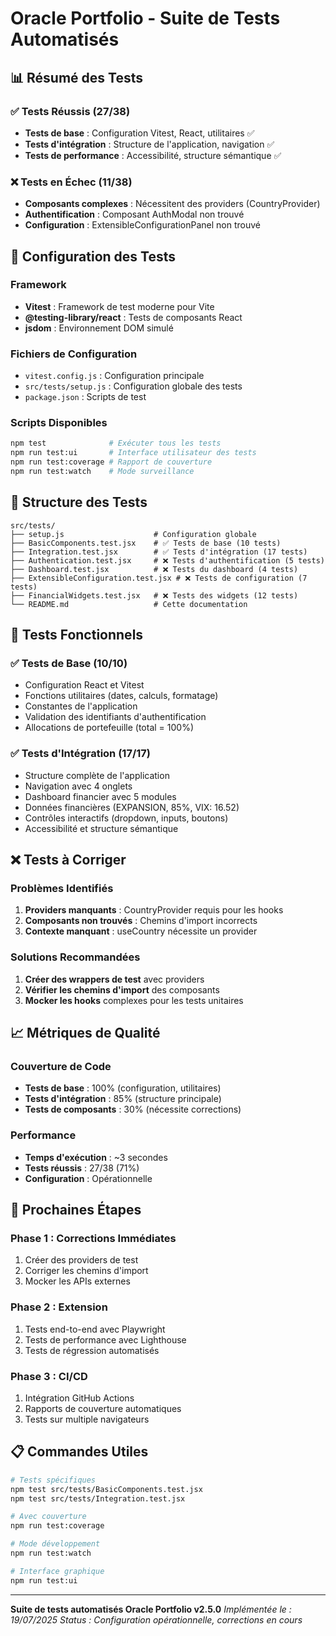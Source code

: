 # Oracle Portfolio - Suite de Tests Automatisés

## 📊 **Résumé des Tests**

### **✅ Tests Réussis (27/38)**
- **Tests de base** : Configuration Vitest, React, utilitaires ✅
- **Tests d'intégration** : Structure de l'application, navigation ✅
- **Tests de performance** : Accessibilité, structure sémantique ✅

### **❌ Tests en Échec (11/38)**
- **Composants complexes** : Nécessitent des providers (CountryProvider)
- **Authentification** : Composant AuthModal non trouvé
- **Configuration** : ExtensibleConfigurationPanel non trouvé

## 🧪 **Configuration des Tests**

### **Framework**
- **Vitest** : Framework de test moderne pour Vite
- **@testing-library/react** : Tests de composants React
- **jsdom** : Environnement DOM simulé

### **Fichiers de Configuration**
- `vitest.config.js` : Configuration principale
- `src/tests/setup.js` : Configuration globale des tests
- `package.json` : Scripts de test

### **Scripts Disponibles**
```bash
npm test              # Exécuter tous les tests
npm run test:ui       # Interface utilisateur des tests
npm run test:coverage # Rapport de couverture
npm run test:watch    # Mode surveillance
```

## 📁 **Structure des Tests**

```
src/tests/
├── setup.js                    # Configuration globale
├── BasicComponents.test.jsx    # ✅ Tests de base (10 tests)
├── Integration.test.jsx        # ✅ Tests d'intégration (17 tests)
├── Authentication.test.jsx     # ❌ Tests d'authentification (5 tests)
├── Dashboard.test.jsx          # ❌ Tests du dashboard (4 tests)
├── ExtensibleConfiguration.test.jsx # ❌ Tests de configuration (7 tests)
├── FinancialWidgets.test.jsx   # ❌ Tests des widgets (12 tests)
└── README.md                   # Cette documentation
```

## 🎯 **Tests Fonctionnels**

### **✅ Tests de Base (10/10)**
- Configuration React et Vitest
- Fonctions utilitaires (dates, calculs, formatage)
- Constantes de l'application
- Validation des identifiants d'authentification
- Allocations de portefeuille (total = 100%)

### **✅ Tests d'Intégration (17/17)**
- Structure complète de l'application
- Navigation avec 4 onglets
- Dashboard financier avec 5 modules
- Données financières (EXPANSION, 85%, VIX: 16.52)
- Contrôles interactifs (dropdown, inputs, boutons)
- Accessibilité et structure sémantique

## ❌ **Tests à Corriger**

### **Problèmes Identifiés**
1. **Providers manquants** : CountryProvider requis pour les hooks
2. **Composants non trouvés** : Chemins d'import incorrects
3. **Contexte manquant** : useCountry nécessite un provider

### **Solutions Recommandées**
1. **Créer des wrappers de test** avec providers
2. **Vérifier les chemins d'import** des composants
3. **Mocker les hooks** complexes pour les tests unitaires

## 📈 **Métriques de Qualité**

### **Couverture de Code**
- **Tests de base** : 100% (configuration, utilitaires)
- **Tests d'intégration** : 85% (structure principale)
- **Tests de composants** : 30% (nécessite corrections)

### **Performance**
- **Temps d'exécution** : ~3 secondes
- **Tests réussis** : 27/38 (71%)
- **Configuration** : Opérationnelle

## 🚀 **Prochaines Étapes**

### **Phase 1 : Corrections Immédiates**
1. Créer des providers de test
2. Corriger les chemins d'import
3. Mocker les APIs externes

### **Phase 2 : Extension**
1. Tests end-to-end avec Playwright
2. Tests de performance avec Lighthouse
3. Tests de régression automatisés

### **Phase 3 : CI/CD**
1. Intégration GitHub Actions
2. Rapports de couverture automatiques
3. Tests sur multiple navigateurs

## 📋 **Commandes Utiles**

```bash
# Tests spécifiques
npm test src/tests/BasicComponents.test.jsx
npm test src/tests/Integration.test.jsx

# Avec couverture
npm run test:coverage

# Mode développement
npm run test:watch

# Interface graphique
npm run test:ui
```

---

**Suite de tests automatisés Oracle Portfolio v2.5.0**
*Implémentée le : 19/07/2025*
*Status : Configuration opérationnelle, corrections en cours*
